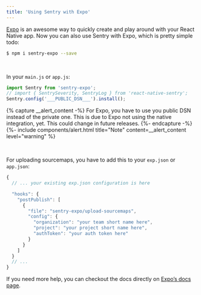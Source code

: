 ```yaml
---
title: 'Using Sentry with Expo'
---
```


[Expo](https://expo.io/) is an awesome way to quickly create and play around with your React Native app. Now you can also use Sentry with Expo, which is pretty simple todo:

```bash
$ npm i sentry-expo --save
```

&nbsp;

In your `main.js` or `app.js`:

```javascript
import Sentry from 'sentry-expo';
// import { SentrySeverity, SentryLog } from 'react-native-sentry';
Sentry.config('___PUBLIC_DSN___').install();
```

{% capture __alert_content -%}
For Expo, you have to use you public DSN instead of the private one. This is due to Expo not using the native integration, yet. This could change in future releases.
{%- endcapture -%}
{%- include components/alert.html
    title="Note"
    content=__alert_content
    level="warning"
%}

&nbsp;

For uploading sourcemaps, you have to add this to your `exp.json` or `app.json`:

```javascript
{
  // ... your existing exp.json configuration is here

  "hooks": {
    "postPublish": [
      {
        "file": "sentry-expo/upload-sourcemaps",
        "config": {
          "organization": "your team short name here",
          "project": "your project short name here",
          "authToken": "your auth token here"
        }
      }
    ]
  }
  // ...
}
```

If you need more help, you can checkout the docs directly on [Expo’s docs page](https://docs.expo.io/versions/latest/guides/using-sentry.html#content).
